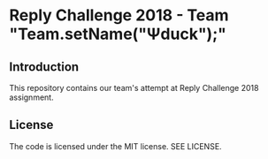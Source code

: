 Reply Challenge 2018 - Team "Team.setName("Ψduck");"
====================================================

Introduction
--------------------
This repository contains our team's attempt at Reply Challenge 2018 assignment.

License
--------------------
The code is licensed under the MIT license. SEE LICENSE.
